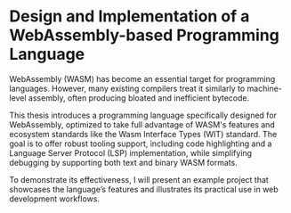 # Design and Implementation of a WebAssembly-based Programming Language

WebAssembly (WASM) has become an essential target for programming languages. However, many existing compilers treat it similarly to machine-level assembly, often producing bloated and inefficient bytecode.

This thesis introduces a programming language specifically designed for WebAssembly, optimized to take full advantage of WASM's features and ecosystem standards like the Wasm Interface Types (WIT) standard. The goal is to offer robust tooling support, including code highlighting and a Language Server Protocol (LSP) implementation, while simplifying debugging by supporting both text and binary WASM formats.

To demonstrate its effectiveness, I will present an example project that showcases the language’s features and illustrates its practical use in web development workflows.
